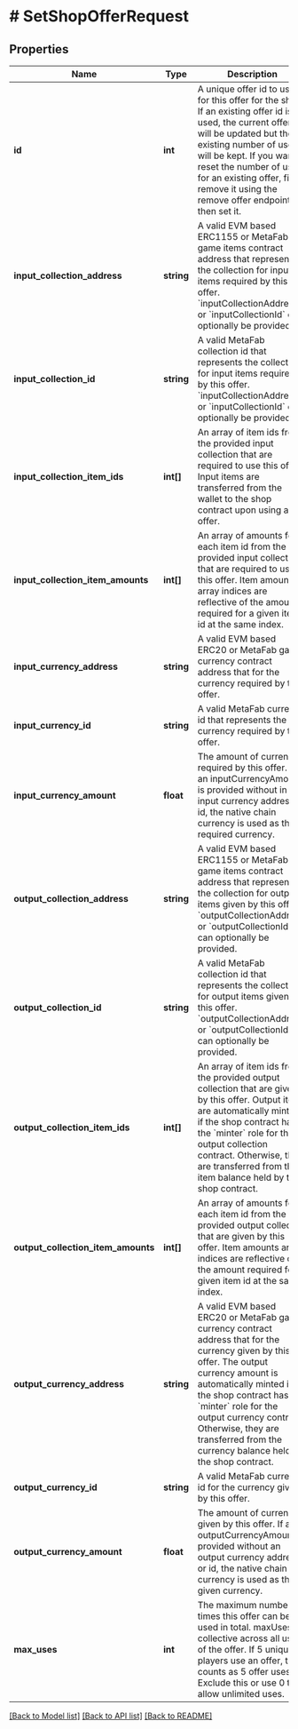 # # SetShopOfferRequest

## Properties

Name | Type | Description | Notes
------------ | ------------- | ------------- | -------------
**id** | **int** | A unique offer id to use for this offer for the shop. If an existing offer id is used, the current offer will be updated but the existing number of uses will be kept. If you want to reset the number of uses for an existing offer, first remove it using the remove offer endpoint, then set it. |
**input_collection_address** | **string** | A valid EVM based ERC1155 or MetaFab game items contract address that represents the collection for input items required by this offer. &#x60;inputCollectionAddress&#x60; or &#x60;inputCollectionId&#x60; can optionally be provided. | [optional]
**input_collection_id** | **string** | A valid MetaFab collection id that represents the collection for input items required by this offer. &#x60;inputCollectionAddress&#x60; or &#x60;inputCollectionId&#x60; can optionally be provided. | [optional]
**input_collection_item_ids** | **int[]** | An array of item ids from the provided input collection that are required to use this offer. Input items are transferred from the wallet to the shop contract upon using an offer. | [optional]
**input_collection_item_amounts** | **int[]** | An array of amounts for each item id from the provided input collection that are required to use this offer. Item amounts array indices are reflective of the amount required for a given item id at the same index. | [optional]
**input_currency_address** | **string** | A valid EVM based ERC20 or MetaFab game currency contract address that for the currency required by this offer. | [optional]
**input_currency_id** | **string** | A valid MetaFab currency id that represents the currency required by this offer. | [optional]
**input_currency_amount** | **float** | The amount of currency required by this offer. If an inputCurrencyAmount is provided without in input currency address or id, the native chain currency is used as the required currency. | [optional]
**output_collection_address** | **string** | A valid EVM based ERC1155 or MetaFab game items contract address that represents the collection for output items given by this offer. &#x60;outputCollectionAddress&#x60; or &#x60;outputCollectionId&#x60; can optionally be provided. | [optional]
**output_collection_id** | **string** | A valid MetaFab collection id that represents the collection for output items given by this offer. &#x60;outputCollectionAddress&#x60; or &#x60;outputCollectionId&#x60; can optionally be provided. | [optional]
**output_collection_item_ids** | **int[]** | An array of item ids from the provided output collection that are given by this offer. Output items are automatically minted if the shop contract has the &#x60;minter&#x60; role for the output collection contract. Otherwise, they are transferred from the item balance held by the shop contract. | [optional]
**output_collection_item_amounts** | **int[]** | An array of amounts for each item id from the provided output collection that are given by this offer. Item amounts array indices are reflective of the amount required for a given item id at the same index. | [optional]
**output_currency_address** | **string** | A valid EVM based ERC20 or MetaFab game currency contract address that for the currency given by this offer. The output currency amount is automatically minted if the shop contract has the &#x60;minter&#x60; role for the output currency contract. Otherwise, they are transferred from the currency balance held by the shop contract. | [optional]
**output_currency_id** | **string** | A valid MetaFab currency id for the currency given by this offer. | [optional]
**output_currency_amount** | **float** | The amount of currency given by this offer. If an outputCurrencyAmount is provided without an output currency address or id, the native chain currency is used as the given currency. | [optional]
**max_uses** | **int** | The maximum number of times this offer can be used in total. maxUses is collective across all uses of the offer. If 5 unique players use an offer, that counts as 5 offer uses. Exclude this or use 0 to allow unlimited uses. | [optional]

[[Back to Model list]](../../README.md#models) [[Back to API list]](../../README.md#endpoints) [[Back to README]](../../README.md)
